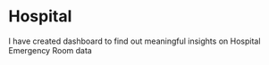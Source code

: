 # Hospital

I have created dashboard to find out meaningful insights on Hospital Emergency Room data


